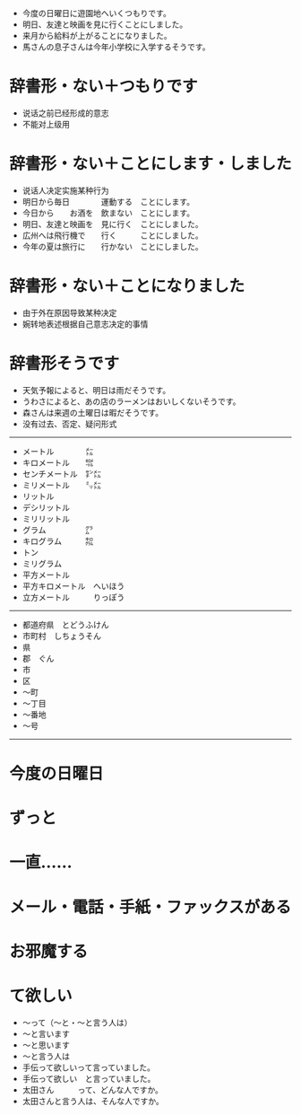 - 今度の日曜日に遊園地へいくつもりです。
- 明日、友達と映画を見に行くことにしました。
- 来月から給料が上がることになりました。
- 馬さんの息子さんは今年小学校に入学するそうです。

# 辞書形・ない＋つもりです
- 说话之前已经形成的意志
- 不能对上级用

# 辞書形・ない＋ことにします・しました
- 说话人决定实施某种行为
- 明日から毎日　　　　運動する　ことにします。
- 今日から　　お酒を　飲まない　ことにします。
- 明日、友達と映画を　見に行く　ことにしました。
- 広州へは飛行機で　　行く　　　ことにしました。
- 今年の夏は旅行に　　行かない　ことにしました。

# 辞書形・ない＋ことになりました
- 由于外在原因导致某种决定
- 婉转地表述根据自己意志决定的事情

# 辞書形そうです
- 天気予報によると、明日は雨だそうです。
- うわさによると、あの店のラーメンはおいしくないそうです。
- 森さんは来週の土曜日は暇だそうです。
- 没有过去、否定、疑问形式
---
- メートル　　　　㍍
- キロメートル　　㌖
- センチメートル　㌢㍍
- ミリメートル　　㍉㍍
- リットル
- デシリットル
- ミリリットル
- グラム　　　　　㌘
- キログラム　　　㌕
- トン
- ミリグラム　
- 平方メートル
- 平方キロメートル　へいほう
- 立方メートル　　　りっぽう
---
- 都道府県　とどうふけん
- 市町村　しちょうそん
- 県
- 郡　ぐん
- 市
- 区
- 〜町
- 〜丁目
- 〜番地
- 〜号
---
# 今度の日曜日
# ずっと
# 一直……
# メール・電話・手紙・ファックスがある
# お邪魔する
# て欲しい
- 〜って（〜と・〜と言う人は）
- 〜と言います
- 〜と思います
- 〜と言う人は
- 手伝って欲しいって言っていました。
- 手伝って欲しい　と言っていました。
- 太田さん　　　って、どんな人ですか。
- 太田さんと言う人は、そんな人ですか。
